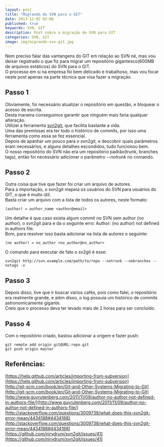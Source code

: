 ```yaml
---
layout: post
title: "Migrando do SVN para o GIT"
date: 2013-12-02 02:06
published: true
keywords: SVN, GIT
description: Post sobre a migração de SVN para GIT
categories: SVN, GIT
image: img/migrando-svn-git.jpg
---
```


Nem preciso falar das vantangens do GIT em relação ao SVN né, mas vou deixar registrado o que fiz para migrar um repositório gigantesco(600MB de arquivos estáticos) do SVN para o GIT.  
O processo em si na empresa foi bem delicado e trabalhoso, mas vou focar neste post apenas na parte técnica que visa fazer a migração.  

## Passo 1
Obviamente, foi necessário atualizar o repositório em questão, e bloquear o acesso de escrita.  
Desta maneira conseguimos garantir que ninguém mais faria qualquer alteração.  
Utilizei a ferramenta [svn2git](https://github.com/nirvdrum/svn2git), que facilita bastante a vida.  
Uma das premissas era ter todo o histórico de commits, por isso uma ferramenta como essa se fez essencial.  
Depois de apanhar um pouco para o svn2git, e descobrir quais parâmetros eram necessários, e alguns detalhes escondidos, tudo funcionou bem.  
O nosso repositório do SVN não era um repositório padrão(trunk, branches tags), então foi necessário adicionar o parâmetro _--notrunk_ no comando.  

## Passo 2
Outra coisa que tive que fazer foi criar um arquivo de autores.  
Para a importação, o svn2git mapeia os usuários do SVN para usuários do GIT, o que é muito útil.  
Basta criar um arquivo com a lista de todos os autores, neste formato:
```
(author) = author_name <author@email>
```

Um detalhe é que caso exista algum commit no SVN sem author (no author), o svn2git para e da o seguinte erro: Author: (no author) not defined in authors file.  
Bom, para resolver isso basta adicionar na lista de autores o seguinte: 
```
(no author) = no_author <no_author@no_author>
```

O comando para executar de fato o sv2git é esse: 
```
svn2git http://svn.example.com/path/to/repo --notrunk --nobranches --notags -v
```

## Passo 3
Depois disso, tive que ir buscar vários cafés, pois como falei, o repositório era realmente grande, e além disso, o log possuia um histórico de commits astronomicamente gigante.  
Creio que o processo deva ter levado mais de 2 horas para ser concluído.  

## Passo 4

Com o repositório criado, bastou adicionar a origem e fazer push: 
```
git remote add origin git@URL:repo.git
git push origin master
```

## Referências:  
[https://help.github.com/articles/importing-from-subversion](https://help.github.com/articles/importing-from-subversion)  
[http://git-scm.com/book/en/Git-and-Other-Systems-Migrating-to-Git](http://git-scm.com/book/en/Git-and-Other-Systems-Migrating-to-Git)  
[http://www.guyrutenberg.com/2011/11/09/author-no-author-not-defined-in-authors-file/](http://www.guyrutenberg.com/2011/11/09/author-no-author-not-defined-in-authors-file/)  
[http://stackoverflow.com/questions/3009738/what-does-this-svn2git-error-mean/4434188#4434188](http://stackoverflow.com/questions/3009738/what-does-this-svn2git-error-mean/4434188#4434188)  
[https://github.com/nirvdrum/svn2git/issues/41](https://github.com/nirvdrum/svn2git/issues/41)  
